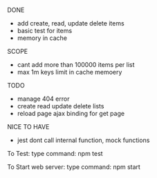 DONE
- add create, read, update delete items
- basic test for items
- memory in cache

SCOPE
- cant add more than 100000 items per list
- max 1m keys limit in cache memoery

TODO
- manage 404 error
- create read update delete lists
- reload page ajax binding for get page

NICE TO HAVE
- jest dont call internal function, mock functions

To Test:
type command: npm test

To Start web server:
type command: npm start

